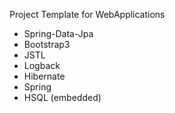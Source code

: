 Project Template for WebApplications

* Spring-Data-Jpa
* Bootstrap3
* JSTL
* Logback
* Hibernate
* Spring
* HSQL (embedded)
